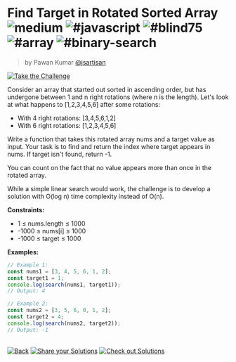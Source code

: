 <!--info-header-start--><h1>Find Target in Rotated Sorted Array <img src="https://img.shields.io/badge/-medium-d9901a" alt="medium"/> <img src="https://img.shields.io/badge/-%23javascript-999" alt="#javascript"/> <img src="https://img.shields.io/badge/-%23blind75-999" alt="#blind75"/> <img src="https://img.shields.io/badge/-%23array-999" alt="#array"/> <img src="https://img.shields.io/badge/-%23binary--search-999" alt="#binary-search"/></h1><blockquote><p>by Pawan Kumar <a href="https://github.com/jsartisan" target="_blank">@jsartisan</a></p></blockquote><p><a href="https://frontend-challenges.com/challenges/221-find-target-in-rotated-sorted-array" target="_blank"><img src="https://img.shields.io/badge/-Take%20the%20Challenge-0d99ff?logo=javascript&logoColor=white" alt="Take the Challenge"/></a> </p><!--info-header-end-->

Consider an array that started out sorted in ascending order, but has undergone between 1 and n right rotations (where n is the length). Let's look at what happens to [1,2,3,4,5,6] after some rotations:

- With 4 right rotations: [3,4,5,6,1,2] 
- With 6 right rotations: [1,2,3,4,5,6]

Write a function that takes this rotated array nums and a target value as input. Your task is to find and return the index where target appears in nums. If target isn't found, return -1.

You can count on the fact that no value appears more than once in the rotated array.

While a simple linear search would work, the challenge is to develop a solution with O(log n) time complexity instead of O(n).

**Constraints:**
- 1 ≤ nums.length ≤ 1000
- -1000 ≤ nums[i] ≤ 1000
- -1000 ≤ target ≤ 1000

**Examples:**

```typescript
// Example 1:
const nums1 = [3, 4, 5, 6, 1, 2];
const target1 = 1;
console.log(search(nums1, target1));
// Output: 4

// Example 2:
const nums2 = [3, 5, 6, 0, 1, 2];
const target2 = 4;
console.log(search(nums2, target2));
// Output: -1
```


<!--info-footer-start--><br><a href="../../README.md" target="_blank"><img src="https://img.shields.io/badge/-Back-grey" alt="Back"/></a> <a href="https://github.com/jsartisan/frontend-challenges/issues/new?template=answer.md&labels=answer,221,undefined&title=221%20-%20Find%20Target%20in%20Rotated%20Sorted%20Array%20-%20undefined&body=" target="_blank"><img src="https://img.shields.io/badge/-Share%20your%20Solutions-teal" alt="Share your Solutions"/></a> <a href="https://github.com/jsartisan/frontend-challenges/issues?q=label%3A221+label%3Aanswer+sort%3Areactions-%2B1-desc" target="_blank"><img src="https://img.shields.io/badge/-Check%20out%20Solutions-de5a77?logo=awesome-lists&logoColor=white" alt="Check out Solutions"/></a> <!--info-footer-end-->